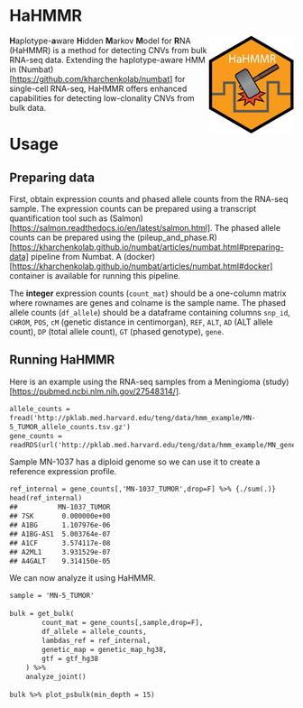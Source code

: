 # HaHMMR

<img src="hahmmr_logo.png" align="right" width="150">

**H**aplotype-**a**ware **H**idden **M**arkov **M**odel for **R**NA (HaHMMR) is a method for detecting CNVs from bulk RNA-seq data. Extending the haplotype-aware HMM in (Numbat)[https://github.com/kharchenkolab/numbat] for single-cell RNA-seq, HaHMMR offers enhanced capabilities for detecting low-clonality CNVs from bulk data.

# Usage

## Preparing data
First, obtain expression counts and phased allele counts from the RNA-seq sample. The expression counts can be prepared using a transcript quantification tool such as (Salmon)[https://salmon.readthedocs.io/en/latest/salmon.html]. The phased allele counts can be prepared using the (pileup_and_phase.R)[https://kharchenkolab.github.io/numbat/articles/numbat.html#preparing-data] pipeline from Numbat. A (docker)[https://kharchenkolab.github.io/numbat/articles/numbat.html#docker] container is available for running this pipeline.

The **integer** expression counts (`count_mat`) should be a one-column matrix where rownames are genes and colname is the sample name. The phased allele counts (`df_allele`) should be a dataframe containing columns `snp_id`, `CHROM`, `POS`, `cM` (genetic distance in centimorgan), `REF`, `ALT`, `AD` (ALT allele count), `DP` (total allele count), `GT` (phased genotype), `gene`. 

## Running HaHMMR
Here is an example using the RNA-seq samples from a Meningioma (study)[https://pubmed.ncbi.nlm.nih.gov/27548314/].

```
allele_counts = fread('http://pklab.med.harvard.edu/teng/data/hmm_example/MN-5_TUMOR_allele_counts.tsv.gz')
gene_counts = readRDS(url('http://pklab.med.harvard.edu/teng/data/hmm_example/MN_gene_counts.rds'))
```

Sample MN-1037 has a diploid genome so we can use it to create a reference expression profile.

```
ref_internal = gene_counts[,'MN-1037_TUMOR',drop=F] %>% {./sum(.)}
head(ref_internal)
##          MN-1037_TUMOR
## 7SK       0.000000e+00
## A1BG      1.107976e-06
## A1BG-AS1  5.003764e-07
## A1CF      3.574117e-08
## A2ML1     3.931529e-07
## A4GALT    9.314150e-05
```

We can now analyze it using HaHMMR.

```
sample = 'MN-5_TUMOR'

bulk = get_bulk(
        count_mat = gene_counts[,sample,drop=F],
        df_allele = allele_counts,
        lambdas_ref = ref_internal,
        genetic_map = genetic_map_hg38,
        gtf = gtf_hg38
    ) %>% 
    analyze_joint()

bulk %>% plot_psbulk(min_depth = 15)
```